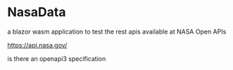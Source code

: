 # NasaData
a blazor wasm application to test the rest apis available at NASA Open APIs

https://api.nasa.gov/

is there an openapi3 specification